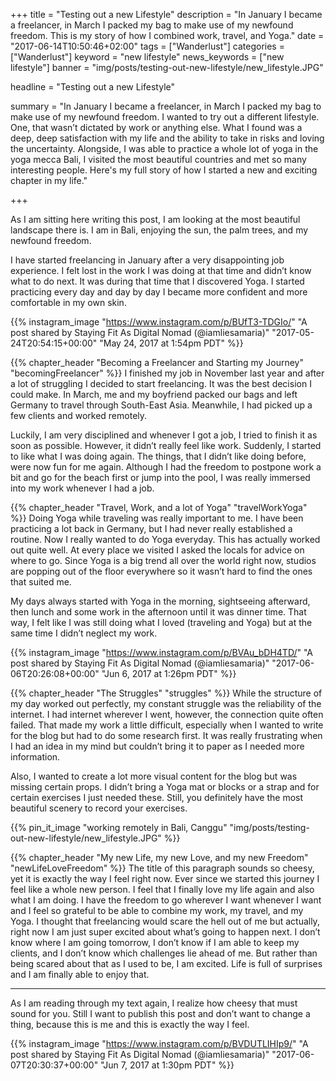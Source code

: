 +++
title = "Testing out a new Lifestyle"
description = "In January I became a freelancer, in March I packed my bag to make use of my newfound freedom. This is my story of how I combined work, travel, and Yoga."
date = "2017-06-14T10:50:46+02:00"
tags = ["Wanderlust"]
categories = ["Wanderlust"]
keyword = "new lifestyle"
news_keywords = ["new lifestyle"]
banner = "img/posts/testing-out-new-lifestyle/new_lifestyle.JPG"

headline = "Testing out a new Lifestyle"

summary = "In January I became a freelancer, in March I packed my bag to make use of my newfound freedom. I wanted to try out a different lifestyle. One, that wasn’t dictated by work or anything else. What I found was a deep, deep satisfaction with my life and the ability to take in risks and loving the uncertainty. Alongside, I was able to practice a whole lot of yoga in the yoga mecca Bali, I visited the most beautiful countries and met so many interesting people. Here's my full story of how I started a new and exciting chapter in my life."

+++

As I am sitting here writing this post, I am looking at the most beautiful landscape there is. I am in Bali, enjoying the sun, the palm trees, and my newfound freedom. 
 
I have started freelancing in January after a very disappointing job experience. I felt lost in the work I was doing at that time and didn’t know what to do next. It was during that time that I discovered Yoga. I started practicing every day and day by day I became more confident and more comfortable in my own skin. 

{{% instagram_image "https://www.instagram.com/p/BUfT3-TDGIo/" "A post shared by Staying Fit As Digital Nomad (@iamliesamaria)" "2017-05-24T20:54:15+00:00" "May 24, 2017 at 1:54pm PDT" %}}
 
{{% chapter_header "Becoming a Freelancer and Starting my Journey" "becomingFreelancer" %}}
I finished my job in November last year and after a lot of struggling I decided to start freelancing. It was the best decision I could make. In March, me and my boyfriend packed our bags and left Germany to travel through South-East Asia. Meanwhile, I had picked up a few clients and worked remotely. 
 
Luckily, I am very disciplined and whenever I got a job, I tried to finish it as soon as possible. However, it didn’t really feel like work. Suddenly, I started to like what I was doing again. The things, that I didn’t like doing before, were now fun for me again. Although I had the freedom to postpone work a bit and go for the beach first or jump into the pool, I was really immersed into my work whenever I had a job. 
 
{{% chapter_header "Travel, Work, and a lot of Yoga" "travelWorkYoga" %}}
Doing Yoga while traveling was really important to me. I have been practicing a lot back in Germany, but I had never really established a routine. Now I really wanted to do Yoga everyday. This has actually worked out quite well. At every place we visited I asked the locals for advice on where to go. Since Yoga is a big trend all over the world right now, studios are popping out of the floor everywhere so it wasn’t hard to find the ones that suited me.
 
My days always started with Yoga in the morning, sightseeing afterward, then lunch and some work in the afternoon until it was dinner time. That way, I felt like I was still doing what I loved (traveling and Yoga) but at the same time I didn’t neglect my work. 

{{% instagram_image "https://www.instagram.com/p/BVAu_bDH4TD/" "A post shared by Staying Fit As Digital Nomad (@iamliesamaria)" "2017-06-06T20:26:08+00:00" "Jun 6, 2017 at 1:26pm PDT" %}}
 
{{% chapter_header "The Struggles" "struggles" %}}
While the structure of my day worked out perfectly, my constant struggle was the reliability of the internet. I had internet wherever I went, however, the connection quite often failed. That made my work a little difficult, especially when I wanted to write for the blog but had to do some research first. It was really frustrating when I had an idea in my mind but couldn’t bring it to paper as I needed more information.
 
Also, I wanted to create a lot more visual content for the blog but was missing certain props. I didn’t bring a Yoga mat or blocks or a strap and for certain exercises I just needed these. Still, you definitely have the most beautiful scenery to record your exercises.

{{% pin_it_image "working remotely in Bali, Canggu" "img/posts/testing-out-new-lifestyle/new_lifestyle.JPG" %}}

 
{{% chapter_header "My new Life, my new Love, and my new Freedom" "newLifeLoveFreedom" %}}
The title of this paragraph sounds so cheesy, yet it is exactly the way I feel right now. Ever since we started this journey I feel like a whole new person. I feel that I finally love my life again and also what I am doing. I have the freedom to go wherever I want whenever I want and I feel so grateful to be able to combine my work, my travel, and my Yoga. I thought that freelancing would scare the hell out of me but actually, right now I am just super excited about what’s going to happen next. I don’t know where I am going tomorrow, I don’t know if I am able to keep my clients, and I don’t know which challenges lie ahead of me. But rather than being scared about that as I used to be, I am excited. Life is full of surprises and I am finally able to enjoy that. 

<hr class="section-divider">
 
As I am reading through my text again, I realize how cheesy that must sound for you. Still I want to publish this post and don’t want to change a thing, because this is me and this is exactly the way I feel.

{{% instagram_image "https://www.instagram.com/p/BVDUTLIHIp9/" "A post shared by Staying Fit As Digital Nomad (@iamliesamaria)" "2017-06-07T20:30:37+00:00" "Jun 7, 2017 at 1:30pm PDT" %}}










